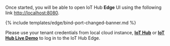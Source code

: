 Once started, you will be able to open IoT Hub **Edge** UI using the following link [http://localhost:8080](http://localhost:8080).

{% include templates/edge/bind-port-changed-banner.md %}

Please use your tenant credentials from local cloud instance, [**IoT Hub**](https://thingsboard.cloud/signup) or [**IoT Hub Live Demo**](https://iothub.magenta.at/signup) to log in to the IoT Hub Edge.